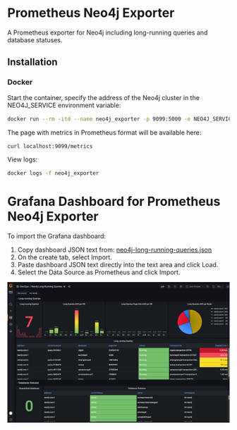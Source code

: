 # Prometheus Neo4j Exporter
A Prometheus exporter for Neo4j including long-running queries and database statuses.

## Installation

### Docker

Start the container, specify the address of the Neo4j cluster in the NEO4J_SERVICE environment variable:

```bash
docker run --rm -itd --name neo4j_exporter -p 9099:5000 -e NEO4J_SERVICE=localhost ghcr.io/petrov-e/neo4j_exporter:v1.0.0-5-g1e176d2
```

The page with metrics in Prometheus format will be available here:
```bash
curl localhost:9099/metrics
```

View logs:
```bash
docker logs -f neo4j_exporter
```




# Grafana Dashboard for Prometheus Neo4j Exporter

To import the Grafana dashboard:

1. Copy dashboard JSON text from: [neo4j-long-running-queries.json](grafana-dashboard/neo4j-long-running-queries.json) 
2. On the create tab, select Import.
3. Paste dashboard JSON text directly into the text area and click Load.
4. Select the Data Source as Prometheus and click Import.

![Screenshot](grafana-dashboard/screenshot.png)

